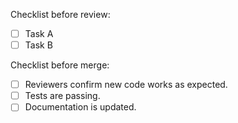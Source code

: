 Checklist before review:
- [ ] Task A
- [ ] Task B

Checklist before merge:
- [ ] Reviewers confirm new code works as expected.
- [ ] Tests are passing.
- [ ] Documentation is updated.
